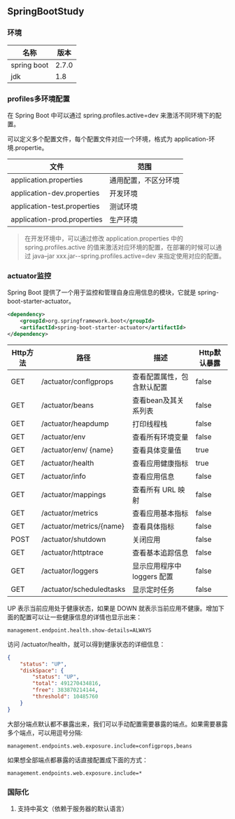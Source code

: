 ## SpringBootStudy

### 环境

名称 | 版本
---|---
spring boot | 2.7.0
jdk | 1.8

### profiles多环境配置
在 Spring Boot 中可以通过 spring.profiles.active=dev 来激活不同环境下的配置。

可以定义多个配置文件，每个配置文件对应一个环境，格式为 application-环境.propertie。

文件 | 范围
---|---
application.properties | 通用配置，不区分环境
application-dev.properties | 开发环境
application-test.properties | 测试环境
application-prod.properties | 生产环境

> 在开发环境中，可以通过修改 application.properties 中的 spring.profiles.active 的值来激活对应环境的配置，在部署的时候可以通过 java–jar xxx.jar--spring.profiles.active=dev 来指定使用对应的配置。

### actuator监控
Spring Boot 提供了一个用于监控和管理自身应用信息的模块，它就是 spring-boot-starter-actuator。

```xml
<dependency>
    <groupId>org.springframework.boot</groupId>
    <artifactId>spring-boot-starter-actuator</artifactId>
</dependency>
```

Http方法 | 路径 | 描述 | Http默认暴露
---|---|---|---
GET | /actuator/conflgprops	| 查看配置属性，包含默认配置 | false
GET | /actuator/beans | 查看bean及其关系列表 | false
GET | /actuator/heapdump | 打印线程栈 | false
GET | /actuator/env | 查看所有环境变量 | false
GET | /actuator/env/ {name} | 查看具体变量值 | true
GET | /actuator/health | 查看应用健康指标 | true
GET | /actuator/info | 查看应用信息 | false
GET | /actuator/mappings | 查看所有 URL 映射 | false
GET | /actuator/metrics | 查看应用基本指标 | false
GET | /actuator/metrics/{name} | 查看具体指标 | false
POST | /actuator/shutdown | 关闭应用 | false
GET | /actuator/httptrace | 查看基本追踪信息 | false
GET | /actuator/loggers | 显示应用程序中 loggers 配置 | false
GET | /actuator/scheduledtasks | 显示定时任务 | false

UP 表示当前应用处于健康状态，如果是 DOWN 就表示当前应用不健康。增加下面的配置可以让一些健康信息的详情也显示出来：

```
management.endpoint.health.show-details=ALWAYS
```

访问 /actuator/health，就可以得到健康状态的详细信息：

```json
{
    "status": "UP",
    "diskSpace": {
        "status": "UP",
        "total": 491270434816,
        "free": 383870214144,
        "threshold": 10485760
    }
}
```

大部分端点默认都不暴露出来，我们可以手动配置需要暴露的端点。如果需要暴露多个端点，可以用逗号分隔:

```
management.endpoints.web.exposure.include=configprops,beans
```

如果想全部端点都暴露的话直接配置成下面的方式：

```
management.endpoints.web.exposure.include=*
```

### 国际化
1. 支持中英文（依赖于服务器的默认语言）